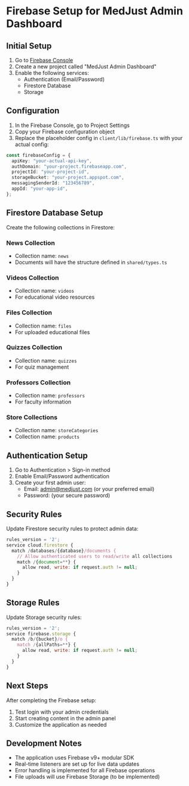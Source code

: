 # Firebase Setup for MedJust Admin Dashboard

## Initial Setup

1. Go to [Firebase Console](https://console.firebase.google.com/)
2. Create a new project called "MedJust Admin Dashboard"
3. Enable the following services:
   - Authentication (Email/Password)
   - Firestore Database
   - Storage

## Configuration

1. In the Firebase Console, go to Project Settings
2. Copy your Firebase configuration object
3. Replace the placeholder config in `client/lib/firebase.ts` with your actual config:

```typescript
const firebaseConfig = {
  apiKey: "your-actual-api-key",
  authDomain: "your-project.firebaseapp.com",
  projectId: "your-project-id",
  storageBucket: "your-project.appspot.com",
  messagingSenderId: "123456789",
  appId: "your-app-id",
};
```

## Firestore Database Setup

Create the following collections in Firestore:

### News Collection

- Collection name: `news`
- Documents will have the structure defined in `shared/types.ts`

### Videos Collection

- Collection name: `videos`
- For educational video resources

### Files Collection

- Collection name: `files`
- For uploaded educational files

### Quizzes Collection

- Collection name: `quizzes`
- For quiz management

### Professors Collection

- Collection name: `professors`
- For faculty information

### Store Collections

- Collection name: `storeCategories`
- Collection name: `products`

## Authentication Setup

1. Go to Authentication > Sign-in method
2. Enable Email/Password authentication
3. Create your first admin user:
   - Email: admin@medjust.com (or your preferred email)
   - Password: (your secure password)

## Security Rules

Update Firestore security rules to protect admin data:

```javascript
rules_version = '2';
service cloud.firestore {
  match /databases/{database}/documents {
    // Allow authenticated users to read/write all collections
    match /{document=**} {
      allow read, write: if request.auth != null;
    }
  }
}
```

## Storage Rules

Update Storage security rules:

```javascript
rules_version = '2';
service firebase.storage {
  match /b/{bucket}/o {
    match /{allPaths=**} {
      allow read, write: if request.auth != null;
    }
  }
}
```

## Next Steps

After completing the Firebase setup:

1. Test login with your admin credentials
2. Start creating content in the admin panel
3. Customize the application as needed

## Development Notes

- The application uses Firebase v9+ modular SDK
- Real-time listeners are set up for live data updates
- Error handling is implemented for all Firebase operations
- File uploads will use Firebase Storage (to be implemented)
